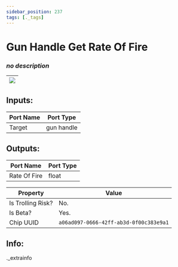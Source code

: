 ```yaml
---
sidebar_position: 237
tags: [._tags]
---
```


# Gun Handle Get Rate Of Fire


### *no description*

| ![](https://images-ext-2.discordapp.net/external/MPmIaQzlEPmgGWlgi-WxBBXt0Bjv_zWPkg1y1f_sy3s/https/www.recroomcircuits.com/image/circuit/absolute-value?width=206&height=108) |
|-----|

## Inputs:
| Port Name | Port Type |
|-----------|-----------|
| Target | gun handle |

## Outputs:
| Port Name | Port Type |
|-----------|-----------|
| Rate Of Fire | float | 

| Property  | Value |
|-------------------|-----------|
| Is Trolling Risk? | No. |
| Is Beta? | Yes. |
| Chip UUID | `a06ad097-0666-42ff-ab3d-0f00c383e9a1` |

## Info:
._extrainfo